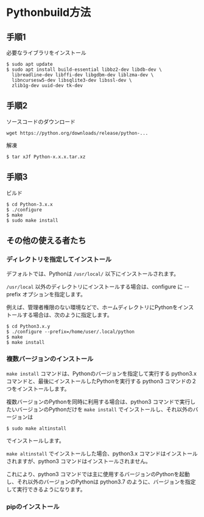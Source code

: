 # Pythonbuild方法

## 手順1

必要なライブラリをインストール

```
$ sudo apt update
$ sudo apt install build-essential libbz2-dev libdb-dev \
  libreadline-dev libffi-dev libgdbm-dev liblzma-dev \
  libncursesw5-dev libsqlite3-dev libssl-dev \
  zlib1g-dev uuid-dev tk-dev
```

## 手順2

ソースコードのダウンロード

```
wget https://python.org/downloads/release/python-...
```

解凍

```
$ tar xJf Python-x.x.x.tar.xz
```

## 手順3

ビルド

```
$ cd Python-3.x.x
$ ./configure
$ make
$ sudo make install
```

## その他の使える者たち

### ディレクトリを指定してインストール

デフォルトでは、Pythonは `/usr/local/` 以下にインストールされます。

`/usr/local` 以外のディレクトリにインストールする場合は、configure に --prefix オプションを指定します。

例えば、管理者権限のない環境などで、ホームディレクトリにPythonをインストールする場合は、次のように指定します。

```
$ cd Python3.x.y
$ ./configure --prefix=/home/user/.local/python
$ make
$ make install
```

### 複数バージョンのインストール

`make install` コマンドは、Pythonのバージョンを指定して実行する python3.x コマンドと、最後にインストールしたPythonを実行する python3 コマンドの２つをインストールします。

複数バージョンのPythonを同時に利用する場合は、python3 コマンドで実行したいバージョンのPythonだけを `make install` でインストールし、それ以外のバージョンは

```
$ sudo make altinstall
```

でインストールします。

`make altinstall` でインストールした場合、python3.x コマンドはインストールされますが、python3 コマンドはインストールされません。

これにより、python3 コマンドでは主に使用するバージョンのPythonを起動し、それ以外のバージョンのPythonは python3.7 のように、バージョンを指定して実行できるようになります。


### pipのインストール
